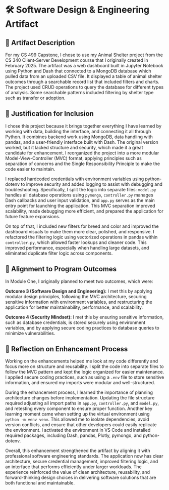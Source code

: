 # 🛠️ Software Design & Engineering Artifact

## 📌 Artifact Description
For my CS 499 Capstone, I chose to use my Animal Shelter project from the CS 340 Client-Server Development course that I originally created in February 2025. The artifact was a web dashboard built in Jupyter Notebook using Python and Dash that connected to a MongoDB database which pulled data from an uploaded CSV file. It displayed a table of animal shelter outcomes through a searchable record list that included filters and charts. The project used CRUD operations to query the database for different types of analysis. Some searchable patterns included filtering by shelter type such as transfer or adoption.

## 📎 Justification for Inclusion
I chose this project because it brings together everything I have learned by working with data, building the interface, and connecting it all through Python. It combines backend work using MongoDB, data handling with pandas, and a user-friendly interface built with Dash. The original version worked, but it lacked structure and security, which made it a great candidate for enhancement. I reorganized the project into a more modular Model-View-Controller (MVC) format, applying principles such as separation of concerns and the Single Responsibility Principle to make the code easier to maintain.  

I replaced hardcoded credentials with environment variables using python-dotenv to improve security and added logging to assist with debugging and troubleshooting. Specifically, I split the logic into separate files: `model.py` handles all database operations using `pymongo`, `controller.py` manages Dash callbacks and user input validation, and `app.py` serves as the main entry point for launching the application. This MVC separation improved scalability, made debugging more efficient, and prepared the application for future feature expansions.

On top of that, I included new filters for breed and color and improved the dashboard visuals to make them more clear, polished, and responsive. I refactored the filtering logic using vectorized operations in pandas within `controller.py`, which allowed faster lookups and cleaner code. This improved performance, especially when handling large datasets, and eliminated duplicate filter logic across components.

## 🎯 Alignment to Program Outcomes
In Module One, I originally planned to meet two outcomes, which were:  

**Outcome 3 (Software Design and Engineering):** I met this by applying modular design principles, following the MVC architecture, securing sensitive information with environment variables, and restructuring the application for better maintainability, performance, and scalability.  

**Outcome 4 (Security Mindset):** I met this by ensuring sensitive information, such as database credentials, is stored securely using environment variables, and by applying secure coding practices to database queries to minimize vulnerabilities.

## 🔄 Reflection on Enhancement Process
Working on the enhancements helped me look at my code differently and focus more on structure and reusability. I split the code into separate files to follow the MVC pattern and kept the logic organized for easier maintenance. I applied secure coding practices, such as using a `.env` file to store sensitive information, and ensured my imports were modular and well-structured.

During the enhancement process, I learned the importance of planning architecture changes before implementation. Updating the file structure required adjusting all import paths in `app.py`, `controller.py`, and `model.py`, and retesting every component to ensure proper function. Another key learning moment came when setting up the virtual environment using `python -m venv venv`. This allowed me to isolate dependencies, avoid version conflicts, and ensure that other developers could easily replicate the environment. I activated the environment in VS Code and installed required packages, including Dash, pandas, Plotly, pymongo, and python-dotenv.

Overall, this enhancement strengthened the artifact by aligning it with professional software engineering standards. The application now has clear architecture, secure credential management, improved filtering logic, and an interface that performs efficiently under larger workloads. The experience reinforced the value of clean architecture, reusability, and forward-thinking design choices in delivering software solutions that are both functional and maintainable.

